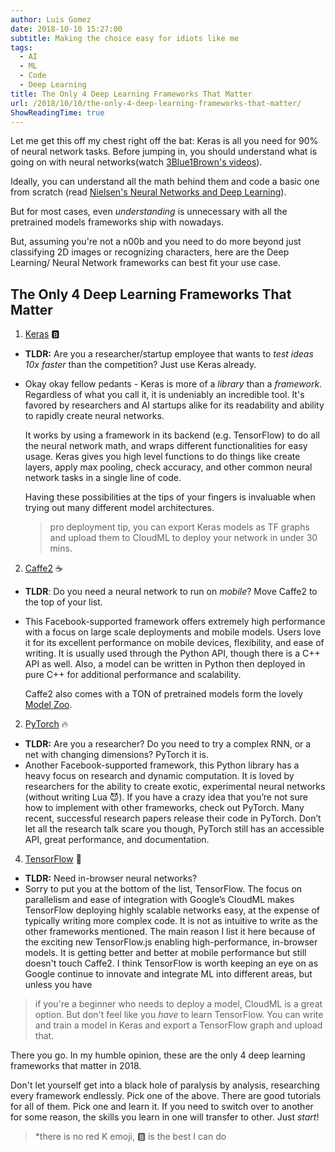 ```yaml
---
author: Luis Gomez
date: 2018-10-10 15:27:00
subtitle: Making the choice easy for idiots like me
tags:
  - AI
  - ML
  - Code
  - Deep Learning
title: The Only 4 Deep Learning Frameworks That Matter
url: /2018/10/10/the-only-4-deep-learning-frameworks-that-matter/
ShowReadingTime: true
---
```



Let me get this off my chest right off the bat: Keras is all you need for 90% of neural network tasks. Before jumping in, you should understand what is going on with neural networks(watch [3Blue1Brown's videos](https://www.youtube.com/playlist?list=PLZHQObOWTQDNU6R1_67000Dx_ZCJB-3pi)).

Ideally, you can understand all the math behind them and code a basic one from scratch (read [Nielsen's Neural Networks and Deep Learning](http://neuralnetworksanddeeplearning.com/index.html)).

But for most cases, even *understanding* is unnecessary with all the pretrained models frameworks ship with nowadays.

But, assuming you're not a n00b and you need to do more beyond just classifying 2D images or recognizing characters, here are the Deep Learning/ Neural Network frameworks can best fit your use case.

## The Only 4 Deep Learning Frameworks That Matter



1. [Keras](https://keras.io) 🅱️
  * **TLDR:** Are you a researcher/startup employee that wants to *test ideas 10x faster* than the competition? Just use Keras already.
  * Okay okay fellow pedants - Keras is more of a *library* than a *framework*. Regardless of what you call it, it is undeniably an incredible tool. It's favored by researchers and AI startups alike for its readability and ability to rapidly create neural networks.

    It works by using a framework in its backend (e.g. TensorFlow) to do all the neural network math, and wraps different functionalities for easy usage. Keras gives you high level functions to do things like create layers, apply max pooling, check accuracy, and other common neural network tasks in a single line of code.

    Having these possibilities at the tips of your fingers is invaluable when trying out many different model architectures.

    > pro deployment tip, you can export Keras models as TF graphs and upload them to CloudML to deploy your network in under 30 mins.


2. [Caffe2](https://caffe2.ai) ☕
  * **TLDR**: Do you need a neural network to run on *mobile*? Move Caffe2 to the top of your list.
  * This Facebook-supported framework offers extremely high performance with a focus on large scale deployments and mobile models. Users love it for its excellent performance on mobile devices, flexibility, and ease of writing. It is usually used through the Python API, though there is a C++ API as well. Also, a model can be written in Python then deployed in pure C++ for additional performance and scalability.

    Caffe2 also comes with a TON of pretrained models form the lovely [Model Zoo](https://github.com/caffe2/models).


2. [PyTorch](https://pytorch.org) 🔥
  * **TLDR:** Are you a researcher? Do you need to try a complex RNN, or a net with changing dimensions? PyTorch it is.
  * Another Facebook-supported framework, this Python library has a heavy focus on research and dynamic computation. It is loved by researchers for the ability to create exotic, experimental neural networks (without writing Lua 😈). If you have a crazy idea that you’re not sure how to implement with other frameworks, check out PyTorch. Many recent, successful research papers release their code in PyTorch. Don’t let all the research talk scare you though, PyTorch still has an accessible API, great performance, and documentation.


4. [TensorFlow](https://tensorflow.org) 🤔
  * **TLDR:** Need in-browser neural networks?
  * Sorry to put you at the bottom of the list, TensorFlow. The focus on parallelism and ease of integration with Google’s CloudML makes TensorFlow deploying highly scalable networks easy, at the expense of typically writing more complex code. It is not as intuitive to write as the other frameworks mentioned. The main reason I list it here because of the exciting new TensorFlow.js enabling high-performance, in-browser models. It is getting better and better at mobile performance but still doesn't touch Caffe2. I think TensorFlow is worth keeping an eye on as Google continue to innovate and integrate ML into different areas, but unless you have

  > if you're a beginner who needs to deploy a model, CloudML is a great option. But don't feel like you *have* to learn TensorFlow. You can write and train a model in Keras and export a TensorFlow graph and upload that.


There you go. In my humble opinion, these are the only 4 deep learning frameworks that matter in 2018.

Don't let yourself get into a black hole of paralysis by analysis, researching every framework endlessly. Pick one of the above. There are good tutorials for all of them. Pick one and learn it. If you need to switch over to another for some reason, the skills you learn in one will transfer to other. Just *start*!

> *there is no red K emoji, 🅱️ is the best I can do
